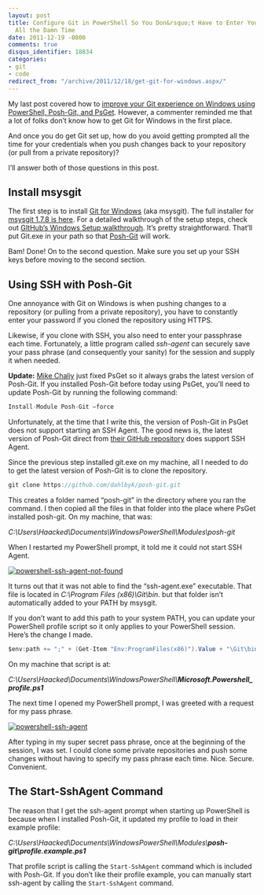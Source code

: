 ```yaml
---
layout: post
title: Configure Git in PowerShell So You Don&rsquo;t Have to Enter Your Password
  All the Damn Time
date: 2011-12-19 -0800
comments: true
disqus_identifier: 18834
categories:
- git
- code
redirect_from: "/archive/2011/12/18/get-git-for-windows.aspx/"
---
```


My last post covered how to [improve your Git experience on Windows using PowerShell, Posh-Git, and PsGet](http://haacked.com/archive/2011/12/13/better-git-with-powershell.aspx "Better Git with PowerShell").
However, a commenter reminded me that a lot of folks don’t know how to get Git for Windows in the first place.

And once you do get Git set up, how do you avoid getting prompted all the time for your credentials when you push changes back to your repository (or pull from a private repository)?

I’ll answer both of those questions in this post.

Install msysgit
---------------

The first step is to install [Git for Windows](http://code.google.com/p/msysgit/ "msysgit") (aka msysgit). The
full installer for [msysgit 1.7.8 is here](http://code.google.com/p/msysgit/downloads/detail?name=Git-1.7.8-preview20111206.exe&can=3&q=official+Git "Installer"). For a detailed walkthrough of the setup steps, check out [GItHub’s Windows Setup walkthrough](http://help.github.com/win-set-up-git/ "Setting up Git for Windows").
It’s pretty straightforward. That’ll put Git.exe in your path so that
[Posh-Git](https://github.com/dahlbyk/posh-git "Posh-Git on GitHub")
will work.

Bam! Done! On to the second question. Make sure you set up your SSH keys
before moving to the second section.

Using SSH with Posh-Git
-----------------------

One annoyance with Git on Windows is when pushing changes to a
repository (or pulling from a private repository), you have to
constantly enter your password if you cloned the repository using HTTPS.

Likewise, if you clone with SSH, you also need to enter your passphrase
each time. Fortunately, a little program called *ssh-agent* can securely
save your pass phrase (and consequently your sanity) for the session and
supply it when needed.

**Update:** [Mike Chaliy](http://chaliy.name/ "Mike Chaliy") just fixed
PsGet so it always grabs the latest version of Posh-Git. If you
installed Posh-Git before today using PsGet, you’ll need to update
Posh-Git by running the following command:

```csharp
Install-Module Posh-Git –force
```

Unfortunately, at the time that I write this, the version of Posh-Git
in PsGet does not support starting an SSH Agent. The good news is, the
latest version of Posh-Git direct from [their GitHub
repository](https://github.com/dahlbyk/posh-git "Posh-Git on GitHub") does
support SSH Agent.

Since the previous step installed git.exe on my machine, all I needed
to do to get the latest version of Posh-Git is to clone the
repository.

```csharp
git clone https://github.com/dahlbyk/posh-git.git
```

This creates a folder named “posh-git” in the directory where you ran
the command. I then copied all the files in that folder into the place
where PsGet installed posh-git. On my machine, that was:

*C:\\Users\\Haacked\\Documents\\WindowsPowerShell\\Modules\\posh-git*

When I restarted my PowerShell prompt, it told me it could not start SSH
Agent.

[![powershell-ssh-agent-not-found](http://haacked.com/images/haacked_com/WindowsLiveWriter/Get-Git-For-Windows_D671/powershell-ssh-agent-not-found_thumb.png "powershell-ssh-agent-not-found")](http://haacked.com/images/haacked_com/WindowsLiveWriter/Get-Git-For-Windows_D671/powershell-ssh-agent-not-found_2.png)

It turns out that it was not able to find the “ssh-agent.exe”
executable. That file is located in *C:\\Program Files (x86)\\Git\\bin*.
but that folder isn’t automatically added to your PATH by msysgit.

If you don’t want to add this path to your system PATH, you can update
your PowerShell profile script so it only applies to your PowerShell
session. Here’s the change I made.

```csharp
$env:path += ";" + (Get-Item "Env:ProgramFiles(x86)").Value + "\Git\bin"
```

On my machine that script is at:

*C:\\Users\\Haacked\\Documents\\WindowsPowerShell\\**Microsoft.Powershell\_profile.ps1***

The next time I opened my PowerShell prompt, I was greeted with a
request for my pass phrase.

[![powershell-ssh-agent](http://haacked.com/images/haacked_com/WindowsLiveWriter/Get-Git-For-Windows_D671/powershell-ssh-agent_thumb.png "powershell-ssh-agent")](http://haacked.com/images/haacked_com/WindowsLiveWriter/Get-Git-For-Windows_D671/powershell-ssh-agent_2.png)

After typing in my super secret pass phrase, once at the beginning of
the session, I was set. I could clone some private repositories and push
some changes without having to specify my pass phrase each time. Nice.
Secure. Convenient.

The Start-SshAgent Command
--------------------------

The reason that I get the ssh-agent prompt when starting up PowerShell
is because when I installed Posh-Git, it updated my profile to load in
their example profile:

*C:\\Users\\Haacked\\Documents\\WindowsPowerShell\\Modules\\**posh-git\\profile.example.ps1***

That profile script is calling the `Start-SshAgent` command which is
included with Posh-Git. If you don’t like their profile example, you can
manually start ssh-agent by calling the `Start-SshAgent` command.
